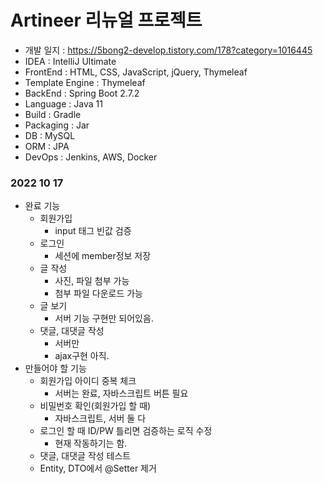 # Artineer 리뉴얼 프로젝트

- 개발 일지 : https://5bong2-develop.tistory.com/178?category=1016445
- IDEA : IntelliJ Ultimate
- FrontEnd : HTML, CSS, JavaScript, jQuery, Thymeleaf
- Template Engine : Thymeleaf
- BackEnd : Spring Boot 2.7.2
- Language : Java 11
- Build : Gradle
- Packaging : Jar
- DB : MySQL
- ORM : JPA
- DevOps : Jenkins, AWS, Docker


### 2022 10 17
- 완료 기능
  - 회원가입
    - input 태그 빈값 검증
  - 로그인
    - 세션에 member정보 저장
  - 글 작성
    - 사진, 파일 첨부 가능
    - 첨부 파일 다운로드 가능
  - 글 보기
    - 서버 기능 구현만 되어있음.
  - 댓글, 대댓글 작성
    - 서버만
    - ajax구현 아직.
- 만들어야 할 기능
  - 회원가입 아이디 중복 체크
    - 서버는 완료, 자바스크립트 버튼 필요
  - 비밀번호 확인(회원가입 할 때)
    - 자바스크립트, 서버 둘 다
  - 로그인 할 때 ID/PW 틀리면 검증하는 로직 수정
    - 현재 작동하기는 함.
  - 댓글, 대댓글 작성 테스트
  - Entity, DTO에서 @Setter 제거